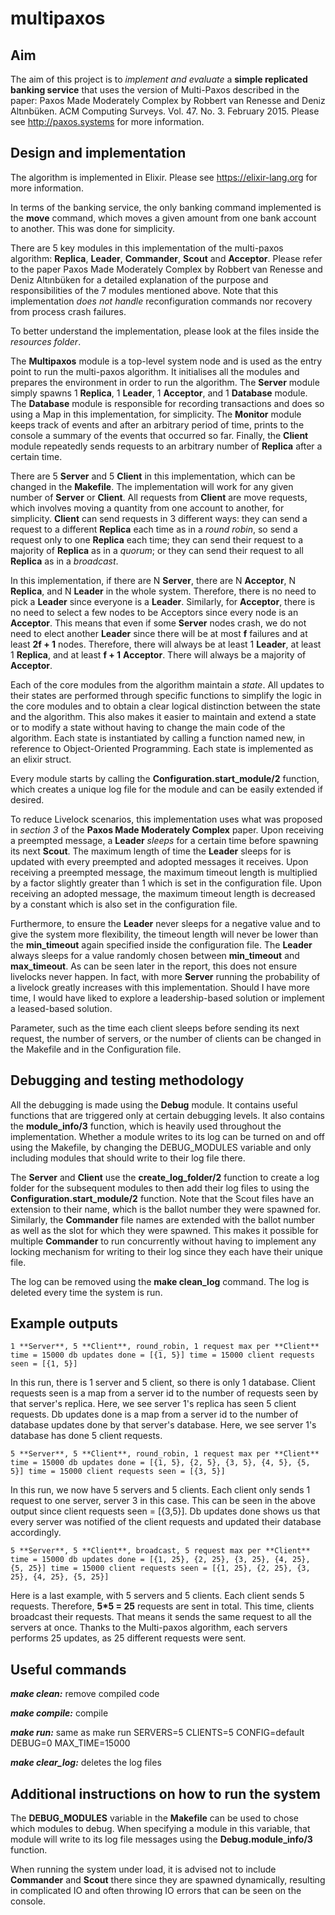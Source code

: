 # multipaxos

## Aim
The aim of this project is to *implement and evaluate* a **simple replicated banking service** that uses the version of Multi-Paxos described in the paper: Paxos Made Moderately Complex by Robbert van Renesse and Deniz Altınbüken. ACM Computing Surveys. Vol. 47. No. 3. February 2015. Please see http://paxos.systems for more information.


## Design and implementation

The algorithm is implemented in Elixir. Please see https://elixir-lang.org for more information.

In terms of the banking service, the only banking command implemented is the **move** command, which moves a given amount from one bank account to another. This was done for simplicity.

There are 5 key modules in this implementation of the multi-paxos algorithm: **Replica**, **Leader**, **Commander**, **Scout** and **Acceptor**. Please refer to the paper Paxos Made Moderately Complex by Robbert van Renesse and Deniz Altınbüken for a detailed explanation of the purpose and responsibilities of the 7 modules mentioned above. Note that this implementation *does not handle* reconfiguration commands nor recovery from process crash failures.

To better understand the implementation, please look at the files inside the *resources folder*.

The **Multipaxos** module is a top-level system node and is used as the entry point to run the multi-paxos algorithm. It initialises all the modules and prepares the environment in order to run the algorithm. The **Server** module simply spawns 1 **Replica**, 1 **Leader**, 1 **Acceptor**, and 1 **Database** module. The **Database** module is responsible for recording transactions and does so using a Map in this implementation, for simplicity. The **Monitor** module keeps track of events and after an arbitrary period of time, prints to the console a summary of the events that occurred so far. Finally, the **Client** module repeatedly sends requests to an arbitrary number of **Replica** after a certain time.

There are 5 **Server** and 5 **Client** in this implementation, which can be changed in the **Makefile**. The implementation will work for any given number of **Server** or **Client**. All requests from **Client** are move requests, which involves moving a quantity from one account to another, for simplicity. **Client** can send requests in 3 different ways: they can send a request to a different **Replica** each time as in a *round robin*, so send a request only to one **Replica** each time; they can send their request to a majority of **Replica** as in a *quorum*; or they can send their request to all **Replica** as in a *broadcast*.

In this implementation, if there are N **Server**, there are N **Acceptor**, N **Replica**, and N **Leader** in the whole system. Therefore, there is no need to pick a **Leader** since everyone is a **Leader**. Similarly, for **Acceptor**, there is no need to select a few nodes to be Acceptors since every node is an **Acceptor**. This means that even if some **Server** nodes crash, we do not need to elect another **Leader** since there will be at most **f** failures and at least **2f + 1** nodes. Therefore, there will always be at least 1 **Leader**, at least 1 **Replica**, and at least **f + 1** **Acceptor**. There will always be a majority of **Acceptor**.

Each of the core modules from the algorithm maintain a *state*. All updates to their states are performed through specific functions to simplify the logic in the core modules and to obtain a clear logical distinction between the state and the algorithm. This also makes it easier to maintain and extend a state or to modify a state without having to change the main code of the algorithm. Each state is instantiated by calling a function named new, in reference to Object-Oriented Programming. Each state is implemented as an elixir struct.

Every module starts by calling the **Configuration.start_module/2** function, which creates a unique log file for the module and can be easily extended if desired.

To reduce Livelock scenarios, this implementation uses what was proposed in *section 3* of the **Paxos Made Moderately Complex** paper. Upon receiving a preempted message, a **Leader** *sleeps* for a certain time before spawning its next **Scout**. The maximum length of time the **Leader** sleeps for is updated with every preempted and adopted messages it receives. Upon receiving a preempted message, the maximum timeout length is multiplied by a factor slightly greater than 1 which is set in the configuration file. Upon receiving an adopted message, the maximum timeout length is decreased by a constant which is also set in the configuration file.

Furthermore, to ensure the **Leader** never sleeps for a negative value and to give the system more flexibility, the timeout length will never be lower than the **min_timeout** again specified inside the configuration file. The **Leader** always sleeps for a value randomly chosen between **min_timeout** and **max_timeout**. As can be seen later in the report, this does not ensure livelocks never happen. In fact, with more **Server** running the probability of a livelock greatly increases with this implementation. Should I have more time, I would have liked to explore a leadership-based solution or implement a leased-based solution.

Parameter, such as the time each client sleeps before sending its next request, the number of servers, or the number of clients can be changed in the Makefile and in the Configuration file.

## Debugging and testing methodology

All the debugging is made using the **Debug** module. It contains useful functions that are triggered only at certain debugging levels. It also contains the **module_info/3** function, which is heavily used throughout the implementation. Whether a module writes to its log can be turned on and off using the Makefile, by changing the DEBUG_MODULES variable and only including modules that should write to their log file there.

The **Server** and **Client** use the **create_log_folder/2** function to create a log folder for the subsequent modules to then add their log files to using the **Configuration.start_module/2** function. Note that the Scout files have an extension to their name, which is the ballot number they were spawned for. Similarly, the **Commander** file names are extended with the ballot number as well as the slot for which they were spawned. This makes it possible for multiple **Commander** to run concurrently without having to implement any locking mechanism for writing to their log since they each have their unique file.

The log can be removed using the **make clean_log** command. The log is deleted every time the system is run.

## Example outputs
```
1 **Server**, 5 **Client**, round_robin, 1 request max per **Client**
time = 15000 db updates done = [{1, 5}] time = 15000 client requests seen = [{1, 5}]
```
In this run, there is 1 server and 5 client, so there is only 1 database.
Client requests seen is a map from a server id to the number of requests seen by that server's replica.
Here, we see server 1's replica has seen 5 client requests.
Db updates done is a map from a server id to the number of database updates done by that server's database.
Here, we see server 1's database has done 5 client requests.

```
5 **Server**, 5 **Client**, round_robin, 1 request max per **Client**
time = 15000 db updates done = [{1, 5}, {2, 5}, {3, 5}, {4, 5}, {5, 5}] time = 15000 client requests seen = [{3, 5}]
```
In this run, we now have 5 servers and 5 clients.
Each client only sends 1 request to one server, server 3 in this case.
This can be seen in the above output since client requests seen = [{3,5}].
Db updates done shows us that every server was notified of the client requests and updated their database accordingly.

```
5 **Server**, 5 **Client**, broadcast, 5 request max per **Client**
time = 15000 db updates done = [{1, 25}, {2, 25}, {3, 25}, {4, 25}, {5, 25}] time = 15000 client requests seen = [{1, 25}, {2, 25}, {3, 25}, {4, 25}, {5, 25}]
```
Here is a last example, with 5 servers and 5 clients.
Each client sends 5 requests. Therefore, **5*5 = 25** requests are sent in total.
This time, clients broadcast their requests. That means it sends the same request to all the servers at once.
Thanks to the Multi-paxos algorithm, each servers performs 25 updates, as 25 different requests were sent.

## Useful commands

***make clean:*** remove compiled code

***make compile:*** compile

***make run:*** same as make run SERVERS=5 CLIENTS=5 CONFIG=default DEBUG=0 MAX_TIME=15000

***make clear_log:*** deletes the log files

## Additional instructions on how to run the system

The **DEBUG_MODULES** variable in the **Makefile** can be used to chose which modules to debug.
When specifying a module in this variable, that module will write to its log file
messages using the **Debug.module_info/3** function.

When running the system under load, it is advised not to include **Commander** and **Scout**
there since they are spawned dynamically, resulting in complicated IO and often
throwing IO errors that can be seen on the console.
